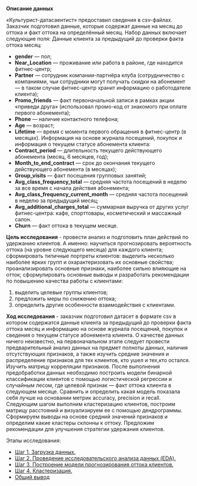 **Описание данных**

«Культурист-датасаентист» предоставил сведения в csv-файлах. Заказчик подготовил данные, которые содержат данные на месяц до оттока и факт оттока на определённый месяц. Набор данных включает следующие поля:
Данные клиента за предыдущий до проверки факта оттока месяц:
- **gender** — пол;
- **Near_Location** — проживание или работа в районе, где находится фитнес-центр;
- **Partner** — сотрудник компании-партнёра клуба (сотрудничество с компаниями, чьи сотрудники могут получать скидки на абонемент — в таком случае фитнес-центр хранит информацию о работодателе клиента);
- **Promo_friends** — факт первоначальной записи в рамках акции «приведи друга» (использовал промо-код от знакомого при оплате первого абонемента);
- **Phone** — наличие контактного телефона;
- **Age** — возраст;
- **Lifetime** — время с момента первого обращения в фитнес-центр (в месяцах).
Информация на основе журнала посещений, покупок и информация о текущем статусе абонемента клиента:
- **Contract_period** — длительность текущего действующего абонемента (месяц, 6 месяцев, год);
- **Month_to_end_contract** — срок до окончания текущего действующего абонемента (в месяцах);
- **Group_visits** — факт посещения групповых занятий;
- **Avg_class_frequency_total** — средняя частота посещений в неделю за все время с начала действия абонемента;
- **Avg_class_frequency_current_month** — средняя частота посещений в неделю за предыдущий месяц;
- **Avg_additional_charges_total** — суммарная выручка от других услуг фитнес-центра: кафе, спорттовары, косметический и массажный салон.
- **Churn** — факт оттока в текущем месяце.


**Цель исследования** - провести анализ и подготовить план действий по удержанию клиентов. 
А именно:
научиться прогнозировать вероятность оттока (на уровне следующего месяца) для каждого клиента;
сформировать типичные портреты клиентов: выделить несколько наиболее ярких групп и охарактеризовать их основные свойства;
проанализировать основные признаки, наиболее сильно влияющие на отток;
сформулировать основные выводы и разработать рекомендации по повышению качества работы с клиентами:
1) выделить целевые группы клиентов;
2) предложить меры по снижению оттока;
3) определить другие особенности взаимодействия с клиентами.


**Ход исследования** - заказчик подготовил датасет в формате csv в котором содержатся данные клиента за предыдущий до проверки факта оттока месяц и информацию на основе журнала посещений, покупок и сведения о текущем статусе абонемента клиента. О качестве данных ничего неизвестно, на первоначальном этапе следует провести предварительный анализ данных на предмет полноты данных, наличия отсутствующих признаков, а также изучить средние значения и распределение признаков для тех клиентов, кто ушел и тех,кто остался. Изучить матрицу корреляции признаков. После выполнения предобработки данных необходимо построить модели бинарной классификации клиентов с помощью логистической регрессии и случайным лесом, где целевой признак — факт оттока клиента в следующем месяце. Сравнить и определить какая модель показала себя лучше на основании метрик accuracy, precision и recall. Следующим шагом выполним кластеризацию клиентов, построим матрицу расстояний и визуализируем ее с помощью дендрограммы. Сформируем выводы на основе средний значений признаков и определим какие кластеры склонны к оттоку. Предложим рекомендации для улучшения стратегии удержания клиентов.

Этапы исследования:
- [Шаг 1. Загрузка данных.](#general_id)
- [Шаг 2. Проведение исследовательского анализа данных (EDA).](#step_two)
- [Шаг 3. Построение модели прогнозирования оттока клиентов.](#step_three)
- [Шаг 4. Кластеризация.](#step_four)
- [Общий вывод](#conclusion_id)
